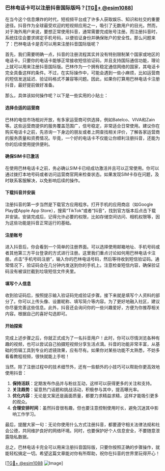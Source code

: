 ### 巴林电话卡可以注册抖音国际版吗？[[TG💪+ @esim1088](https://t.me/s/esim1088)]

在当今这个信息爆炸的时代，短视频平台成了许多人获取娱乐、知识和社交的重要途径。抖音作为全球最受欢迎的短视频应用之一，吸引了无数用户的目光。然而，对于海外用户来说，要想正常使用抖音，通常需要完成账号注册。而注册抖音时，系统往往会要求绑定手机号码，以便验证身份并确保账户的安全性。那么问题来了：巴林电话卡是否可以用来注册抖音国际版呢？

首先，我们需要明确一点，抖音的注册流程其实并没有特别限制某个国家或地区的电话卡。只要你的电话卡能够正常接收短信验证码，并且支持国际通信功能，理论上就可以用来注册抖音国际版。巴林作为一个拥有稳定通信网络的国家，其电话卡完全具备这样的条件。不过，在实际操作中，可能会遇到一些小麻烦，比如运营商的短信发送延迟、验证码格式不兼容等问题。因此，如果你打算用巴林电话卡注册抖音，最好提前做好准备。

那么，具体该如何操作呢？以下是一些实用的小贴士：

#### **选择合适的运营商**
巴林的电信市场相对开放，有多家运营商可供选择，例如Batelco、VIVA和Zain等。这些运营商提供的服务覆盖范围广，信号稳定，非常适合日常使用。建议你在购买电话卡之前，先咨询一下身边的朋友或者上网查找相关评价，了解各家运营商的服务质量和资费情况。毕竟，一个好的电话卡不仅能让你顺利注册抖音，还能为你的后续使用提供便利。

#### **确保SIM卡已激活**
在使用巴林电话卡之前，务必确认SIM卡已经成功激活并且可以正常使用。你可以通过拨打本地号码或者访问运营商官网来检查状态。如果发现SIM卡存在问题，及时联系客服解决，以免影响后续的操作。

#### **下载抖音并安装**
注册抖音的第一步当然是下载官方应用程序。打开手机的应用商店（如Google Play或Apple App Store），搜索“TikTok”或者“抖音”，找到官方版本后点击下载并安装。安装完成后，记得允许必要的权限，比如存储空间访问、相机权限等，因为这些功能是抖音正常运行的基础。

#### **注册账号**
进入抖音后，你会看到一个简单的注册界面。可以选择使用邮箱地址、手机号码或者其他第三方平台登录的方式进行注册。这里我们重点讨论如何用巴林电话卡注册。点击“手机号码注册”，输入你的巴林电话号码，然后等待收到短信验证码。通常情况下，验证码会在几分钟内发送到你的手机上。注意检查短信内容，确保验证码没有被误拦截到垃圾短信文件夹里。

#### **填写个人信息**
收到验证码后，按照提示输入验证码完成验证步骤。接下来就是填写个人资料的部分了。你可以上传头像、设置昵称、填写简介等内容。为了更好地融入社区，建议你尽量完善这些信息。此外，抖音还会询问你的一些兴趣爱好，方便为你推荐相关内容。根据自己的喜好勾选即可。

#### **开始探索**
完成上述步骤之后，你就正式成为了一名抖音用户！此时，你可以尽情浏览各种有趣的视频，也可以尝试自己拍摄短视频分享生活点滴。抖音的功能非常丰富，从基础的剪辑工具到专业的滤镜效果，应有尽有。如果你对某些功能不太熟悉，不妨多看看教程视频，很快就能上手啦！

当然，除了注册过程中的技术细节外，还有一些额外的小技巧可以帮助你更高效地使用抖音：

1. **保持活跃**：定期发布作品并与粉丝互动，这样可以获得更多的关注和支持。
2. **关注趋势**：留意热门话题和挑战活动，积极参与其中，提高曝光率。
3. **优化内容**：无论是文案还是画面质量，都要力求精益求精，这样才能吸引更多的观众。
4. **合理安排时间**：虽然抖音很有趣，但也要注意控制使用时长，避免沉迷其中影响工作学习。

最后，提醒大家一句：无论你使用什么方式注册抖音，都要遵守相关法律法规和社会公德，共同维护良好的网络环境。同时，也要保护好个人信息安全，不要随意泄露隐私数据。

总之，巴林电话卡完全可以用来注册抖音国际版，只要你按照正确的步骤操作，就能轻松搞定一切。希望这篇文章能对你有所帮助，祝你在抖音的世界里玩得开心！

[[TG💪+ @esim1088](https://t.me/s/esim1088) ![Image](https://i.postimg.cc/4NQfJmqS/Snipaste-2025-05-13-00-14-12.png)]